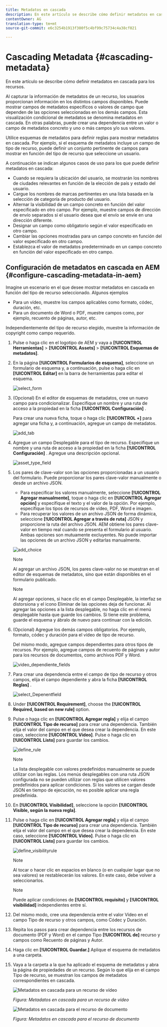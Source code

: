 ```yaml
---
title: Metadatos en cascada
description: En este artículo se describe cómo definir metadatos en cascada para los recursos.
contentOwner: AG
translation-type: tm+mt
source-git-commit: e6c3254b1913f300f5c4bf99c75734c4a38cf021

---
```



# Cascading Metadata {#cascading-metadata}

En este artículo se describe cómo definir metadatos en cascada para los recursos.

Al capturar la información de metadatos de un recurso, los usuarios proporcionan información en los distintos campos disponibles. Puede mostrar campos de metadatos específicos o valores de campo que dependen de las opciones seleccionadas en los demás campos. Esta visualización condicional de metadatos se denomina metadatos en cascada. En otras palabras, puede crear una dependencia entre un valor o campo de metadatos concreto y uno o más campos y/o sus valores.

Utilice esquemas de metadatos para definir reglas para mostrar metadatos en cascada. Por ejemplo, si el esquema de metadatos incluye un campo de tipo de recurso, puede definir un conjunto pertinente de campos para mostrar en función del tipo de recurso que seleccione un usuario.

A continuación se indican algunos casos de uso para los que puede definir metadatos en cascada:

* Cuando se requiera la ubicación del usuario, se mostrarán los nombres de ciudades relevantes en función de la elección de país y estado del usuario.
* Cargue los nombres de marcas pertinentes en una lista basada en la selección de categoría de producto del usuario.
* Alternar la visibilidad de un campo concreto en función del valor especificado en otro campo. Por ejemplo, muestre campos de dirección de envío separados si el usuario desea que el envío se envíe en una dirección diferente.
* Designar un campo como obligatorio según el valor especificado en otro campo.
* Cambiar las opciones mostradas para un campo concreto en función del valor especificado en otro campo.
* Establezca el valor de metadatos predeterminado en un campo concreto en función del valor especificado en otro campo.

## Configuración de metadatos en cascada en AEM {#configure-cascading-metadata-in-aem}

Imagine un escenario en el que desee mostrar metadatos en cascada en función del tipo de recurso seleccionado. Algunos ejemplos

* Para un vídeo, muestre los campos aplicables como formato, códec, duración, etc.
* Para un documento de Word o PDF, muestre campos como, por ejemplo, recuento de páginas, autor, etc.

Independientemente del tipo de recurso elegido, muestre la información de copyright como campo requerido.

1. Pulse o haga clic en el logotipo de AEM y vaya a **[!UICONTROL Herramientas]** > **[!UICONTROL Assets]** > **[!UICONTROL Esquemas de metadatos]**.
1. En la página **[!UICONTROL Formularios de esquema]**, seleccione un formulario de esquema y, a continuación, pulse o haga clic en **[!UICONTROL Editar]** en la barra de herramientas para editar el esquema.

   ![select_form](assets/select_form.png)

1. (Opcional) En el editor de esquemas de metadatos, cree un nuevo campo para condicionalizar. Especifique un nombre y una ruta de acceso a la propiedad en la ficha **[!UICONTROL Configuración]** .

   Para crear una nueva ficha, toque o haga clic **[!UICONTROL +]** para agregar una ficha y, a continuación, agregue un campo de metadatos.

   ![add_tab](assets/add_tab.png)

1. Agregue un campo Desplegable para el tipo de recurso. Especifique un nombre y una ruta de acceso a la propiedad en la ficha **[!UICONTROL Configuración]** . Agregue una descripción opcional.

   ![asset_type_field](assets/asset_type_field.png)

1. Los pares de clave-valor son las opciones proporcionadas a un usuario del formulario. Puede proporcionar los pares clave-valor manualmente o desde un archivo JSON.

   * Para especificar los valores manualmente, seleccione **[!UICONTROL Agregar manualmente]**, toque o haga clic en **[!UICONTROL Agregar opción]** y especifique el texto y el valor de la opción. Por ejemplo, especifique los tipos de recursos de vídeo, PDF, Word e imagen.
   * Para recuperar los valores de un archivo JSON de forma dinámica, seleccione **[!UICONTROL Agregar a través de ruta]** JSON y proporcione la ruta del archivo JSON. AEM obtiene los pares clave-valor en tiempo real cuando se presenta el formulario al usuario.
   Ambas opciones son mutuamente excluyentes. No puede importar las opciones de un archivo JSON y editarlas manualmente.

   ![add_choice](assets/add_choice.png)

   >[!NOTE]
   >
   >Al agregar un archivo JSON, los pares clave-valor no se muestran en el editor de esquemas de metadatos, sino que están disponibles en el formulario publicado.

   >[!NOTE]
   >
   >Al agregar opciones, si hace clic en el campo Desplegable, la interfaz se distorsiona y el icono Eliminar de las opciones deja de funcionar. Al agregar las opciones a la lista desplegable, no haga clic en el menú desplegable hasta que guarde los cambios. Si tiene este problema, guarde el esquema y ábralo de nuevo para continuar con la edición.

1. (Opcional) Agregue los demás campos obligatorios. Por ejemplo, formato, códec y duración para el vídeo de tipo de recurso.

   Del mismo modo, agregue campos dependientes para otros tipos de recursos. Por ejemplo, agregue campos de recuento de páginas y autor para los recursos de documentos, como archivos PDF y Word.

   ![video_dependiente_fields](assets/video_dependent_fields.png)

1. Para crear una dependencia entre el campo de tipo de recurso y otros campos, elija el campo dependiente y abra la ficha **[!UICONTROL Reglas]** .

   ![select_Depenentfield](assets/select_dependentfield.png)

1. Under **[!UICONTROL Requirement]**, choose the **[!UICONTROL Required, based on new rule]** option.
1. Pulse o haga clic en **[!UICONTROL Agregar regla]** y elija el campo **[!UICONTROL Tipo de recurso]** para crear una dependencia. También elija el valor del campo en el que desea crear la dependencia. En este caso, seleccione **[!UICONTROL Vídeo]**. Pulse o haga clic en **[!UICONTROL Listo]** para guardar los cambios.

   ![define_rule](assets/define_rule.png)

   >[!NOTE]
   >
   >La lista desplegable con valores predefinidos manualmente se puede utilizar con las reglas. Los menús desplegables con una ruta JSON configurada no se pueden utilizar con reglas que utilicen valores predefinidos para aplicar condiciones. Si los valores se cargan desde JSON en tiempo de ejecución, no es posible aplicar una regla predefinida.

1. En **[!UICONTROL Visibilidad]**, seleccione la opción **[!UICONTROL Visible, según la nueva regla]**.

1. Pulse o haga clic en **[!UICONTROL Agregar regla]** y elija el campo **[!UICONTROL Tipo de recurso]** para crear una dependencia. También elija el valor del campo en el que desea crear la dependencia. En este caso, seleccione **[!UICONTROL Vídeo]**. Pulse o haga clic en **[!UICONTROL Listo]** para guardar los cambios.

   ![define_visibilityrule](assets/define_visibilityrule.png)

   >[!NOTE]
   >
   >Al tocar o hacer clic en espacios en blanco (o en cualquier lugar que no sea valores) se restablecerán los valores. En este caso, debe volver a seleccionarlos.

   >[!NOTE]
   >
   >Puede aplicar condiciones de **[!UICONTROL requisito]** y **[!UICONTROL visibilidad]** independientes entre sí.

1. Del mismo modo, cree una dependencia entre el valor Vídeo en el campo Tipo de recurso y otros campos, como Códec y Duración.
1. Repita los pasos para crear dependencia entre los recursos de documento (PDF y Word) en el campo Tipo **[!UICONTROL de]** recurso y campos como Recuento de páginas y Autor.
1. Haga clic en **[!UICONTROL Guardar.]** Aplique el esquema de metadatos a una carpeta.

1. Vaya a la carpeta a la que ha aplicado el esquema de metadatos y abra la página de propiedades de un recurso. Según lo que elija en el campo Tipo de recurso, se muestran los campos de metadatos correspondientes en cascada.

   ![Metadatos en cascada para un recurso de vídeo](assets/video_asset.png)

   *Figura: Metadatos en cascada para un recurso de vídeo*

   ![Metadatos en cascada para el recurso de documento](assets/doc_type_fields.png)

   *Figura: Metadatos en cascada para el recurso de documento*
